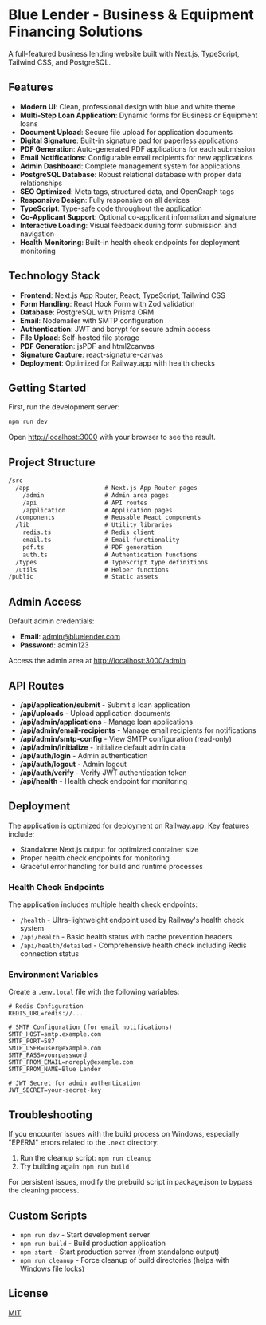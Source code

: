 # Blue Lender - Business & Equipment Financing Solutions

A full-featured business lending website built with Next.js, TypeScript, Tailwind CSS, and PostgreSQL.

## Features

- **Modern UI**: Clean, professional design with blue and white theme
- **Multi-Step Loan Application**: Dynamic forms for Business or Equipment loans
- **Document Upload**: Secure file upload for application documents
- **Digital Signature**: Built-in signature pad for paperless applications
- **PDF Generation**: Auto-generated PDF applications for each submission
- **Email Notifications**: Configurable email recipients for new applications
- **Admin Dashboard**: Complete management system for applications
- **PostgreSQL Database**: Robust relational database with proper data relationships
- **SEO Optimized**: Meta tags, structured data, and OpenGraph tags
- **Responsive Design**: Fully responsive on all devices
- **TypeScript**: Type-safe code throughout the application
- **Co-Applicant Support**: Optional co-applicant information and signature
- **Interactive Loading**: Visual feedback during form submission and navigation
- **Health Monitoring**: Built-in health check endpoints for deployment monitoring

## Technology Stack

- **Frontend**: Next.js App Router, React, TypeScript, Tailwind CSS
- **Form Handling**: React Hook Form with Zod validation
- **Database**: PostgreSQL with Prisma ORM
- **Email**: Nodemailer with SMTP configuration
- **Authentication**: JWT and bcrypt for secure admin access
- **File Upload**: Self-hosted file storage
- **PDF Generation**: jsPDF and html2canvas
- **Signature Capture**: react-signature-canvas
- **Deployment**: Optimized for Railway.app with health checks

## Getting Started

First, run the development server:

```bash
npm run dev
```

Open [http://localhost:3000](http://localhost:3000) with your browser to see the result.

## Project Structure

```txt
/src
  /app                     # Next.js App Router pages
    /admin                 # Admin area pages
    /api                   # API routes
    /application           # Application pages
  /components              # Reusable React components
  /lib                     # Utility libraries
    redis.ts               # Redis client
    email.ts               # Email functionality
    pdf.ts                 # PDF generation
    auth.ts                # Authentication functions
  /types                   # TypeScript type definitions
  /utils                   # Helper functions
/public                    # Static assets
```

## Admin Access

Default admin credentials:

- **Email**: admin@bluelender.com
- **Password**: admin123

Access the admin area at [http://localhost:3000/admin](http://localhost:3000/admin)

## API Routes

- **/api/application/submit** - Submit a loan application
- **/api/uploads** - Upload application documents
- **/api/admin/applications** - Manage loan applications
- **/api/admin/email-recipients** - Manage email recipients for notifications
- **/api/admin/smtp-config** - View SMTP configuration (read-only)
- **/api/admin/initialize** - Initialize default admin data
- **/api/auth/login** - Admin authentication
- **/api/auth/logout** - Admin logout
- **/api/auth/verify** - Verify JWT authentication token
- **/api/health** - Health check endpoint for monitoring

## Deployment

The application is optimized for deployment on Railway.app. Key features include:

- Standalone Next.js output for optimized container size
- Proper health check endpoints for monitoring
- Graceful error handling for build and runtime processes

### Health Check Endpoints

The application includes multiple health check endpoints:

- `/health` - Ultra-lightweight endpoint used by Railway's health check system
- `/api/health` - Basic health status with cache prevention headers
- `/api/health/detailed` - Comprehensive health check including Redis connection status

### Environment Variables

Create a `.env.local` file with the following variables:

```env
# Redis Configuration
REDIS_URL=redis://...

# SMTP Configuration (for email notifications)
SMTP_HOST=smtp.example.com
SMTP_PORT=587
SMTP_USER=user@example.com
SMTP_PASS=yourpassword
SMTP_FROM_EMAIL=noreply@example.com
SMTP_FROM_NAME=Blue Lender

# JWT Secret for admin authentication
JWT_SECRET=your-secret-key
```

## Troubleshooting

If you encounter issues with the build process on Windows, especially "EPERM" errors related to the `.next` directory:

1. Run the cleanup script: `npm run cleanup`
2. Try building again: `npm run build`

For persistent issues, modify the prebuild script in package.json to bypass the cleaning process.

## Custom Scripts

- `npm run dev` - Start development server
- `npm run build` - Build production application
- `npm start` - Start production server (from standalone output)
- `npm run cleanup` - Force cleanup of build directories (helps with Windows file locks)

## License

[MIT](https://choosealicense.com/licenses/mit/)
